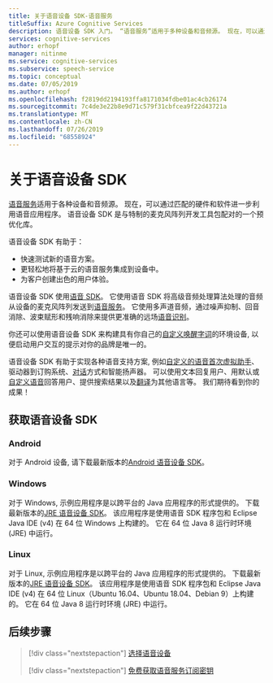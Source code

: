 ```yaml
---
title: 关于语音设备 SDK-语音服务
titleSuffix: Azure Cognitive Services
description: 语音设备 SDK 入门。 “语音服务”适用于多种设备和音频源。 现在，可以通过匹配的硬件和软件进一步利用语音应用程序。 语音设备 SDK 是与特制的麦克风阵列开发工具包配对的一个预优化库。
services: cognitive-services
author: erhopf
manager: nitinme
ms.service: cognitive-services
ms.subservice: speech-service
ms.topic: conceptual
ms.date: 07/05/2019
ms.author: erhopf
ms.openlocfilehash: f2819dd2194193ffa8171034fdbe01ac4cb26174
ms.sourcegitcommit: 7c4de3e22b8e9d71c579f31cbfcea9f22d43721a
ms.translationtype: MT
ms.contentlocale: zh-CN
ms.lasthandoff: 07/26/2019
ms.locfileid: "68558924"
---
```

# <a name="about-the-speech-devices-sdk"></a>关于语音设备 SDK

[语音服务](overview.md)适用于各种设备和音频源。 现在，可以通过匹配的硬件和软件进一步利用语音应用程序。 语音设备 SDK 是与特制的麦克风阵列开发工具包配对的一个预优化库。

语音设备 SDK 有助于：

* 快速测试新的语音方案。
* 更轻松地将基于云的语音服务集成到设备中。
* 为客户创建出色的用户体验。

语音设备 SDK 使用[语音 SDK](speech-sdk.md)。 它使用语音 SDK 将高级音频处理算法处理的音频从设备的麦克风阵列发送到[语音服务](overview.md)。 它使用多声道音频，通过噪声抑制、回音消除、波束赋形和残响消除来提供更准确的远场[语音识别](speech-to-text.md)。

你还可以使用语音设备 SDK 来构建具有你自己的[自定义唤醒字词](speech-devices-sdk-create-kws.md)的环境设备, 以便启动用户交互的提示对你的品牌是唯一的。

语音设备 SDK 有助于实现各种语音支持方案, 例如[自定义的语音首次虚拟助手](https://aka.ms/bots/speech/va)、驱动器到订购系统、[对话](conversation-transcription-service.md)方式和智能扬声器。 可以使用文本回复用户、用默认或[自定义语音](how-to-customize-voice-font.md)回答用户、提供搜索结果以及[翻译](speech-translation.md)为其他语言等。 我们期待看到你的成果！

## <a name="get-the-speech-devices-sdk"></a>获取语音设备 SDK

### <a name="android"></a>Android

对于 Android 设备, 请下载最新版本的[Android 语音设备 SDK](https://aka.ms/sdsdk-download-android)。

### <a name="windows"></a>Windows

对于 Windows, 示例应用程序是以跨平台的 Java 应用程序的形式提供的。 下载最新版本的[JRE 语音设备 SDK](https://aka.ms/sdsdk-download-JRE)。
该应用程序是使用语音 SDK 程序包和 Eclipse Java IDE (v4) 在 64 位 Windows 上构建的。 它在 64 位 Java 8 运行时环境 (JRE) 中运行。

### <a name="linux"></a>Linux

对于 Linux, 示例应用程序是以跨平台的 Java 应用程序的形式提供的。 下载最新版本的[JRE 语音设备 SDK](https://aka.ms/sdsdk-download-JRE)。
该应用程序是使用语音 SDK 程序包和 Eclipse Java IDE (v4) 在 64 位 Linux（Ubuntu 16.04、Ubuntu 18.04、Debian 9）上构建的。 它在 64 位 Java 8 运行时环境 (JRE) 中运行。

## <a name="next-steps"></a>后续步骤

> [!div class="nextstepaction"]
> [选择语音设备](get-speech-devices-sdk.md)
>
> [!div class="nextstepaction"]
> [免费获取语音服务订阅密钥](get-started.md)
